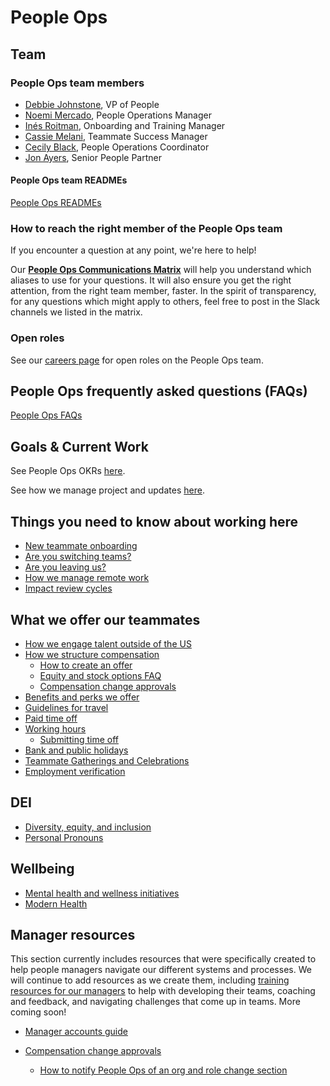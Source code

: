 # People Ops

## Team

### People Ops team members

- [Debbie Johnstone](../../team/index.md#debbie-johnstone), VP of People
- [Noemi Mercado](../../team/index.md#noemi-mercado), People Operations Manager
- [Inés Roitman](../../team/index.md#ines-roitman), Onboarding and Training Manager
- [Cassie Melani](../../team/index.md#cassie-melani), Teammate Success Manager
- [Cecily Black](../../team/index.md#cecily-black), People Operations Coordinator
- [Jon Ayers](../../team/index.md#jonathan-ayers), Senior People Partner

#### People Ops team READMEs

[People Ops READMEs](team/index.md)

### How to reach the right member of the People Ops team

If you encounter a question at any point, we're here to help!

Our **[People Ops Communications Matrix](https://docs.google.com/spreadsheets/d/1JItBWbfKV9lr-LAmE19I0JMvu3Cvh0AdrEHDv-r1E2w/edit#gid=0)** will help you understand which aliases to use for your questions. It will also ensure you get the right attention, from the right team member, faster. In the spirit of transparency, for any questions which might apply to others, feel free to post in the Slack channels we listed in the matrix.

### Open roles

See our [careers page](https://boards.greenhouse.io/sourcegraph91) for open roles on the People Ops team.

## People Ops frequently asked questions (FAQs)

[People Ops FAQs](tools/people-ops-faqs.md)

## Goals & Current Work

See People Ops OKRs [here](../../strategy-goals/goals/2022_q3.md#people-ops).

See how we manage project and updates [here](process/people-ops-project-management.md).

## Things you need to know about working here

- [New teammate onboarding](../../company-info-and-process/onboarding/index.md)
- [Are you switching teams?](../../company-info-and-process/working-at-sourcegraph/switching-teams.md)
- [Are you leaving us?](../../company-info-and-process/working-at-sourcegraph/leaving.md)
- [How we manage remote work](../../company-info-and-process/remote/index.md)
- [Impact review cycles](process/impact-reviews.md)

## What we offer our teammates

- [How we engage talent outside of the US](process/how-we-engage-talent-outside-the-us/index.md)
- [How we structure compensation](../../benefits-pay-perks/pay-expenses/compensation/index.md)
  - [How to create an offer](../talent/process/index.md#making-an-offer)
  - [Equity and stock options FAQ](../../benefits-pay-perks/pay-expenses/compensation/equity-faq.md)
  - [Compensation change approvals](../../benefits-pay-perks/pay-expenses/compensation/compensation-change-approvals.md)
- [Benefits and perks we offer](../../benefits-pay-perks/benefits-perks/index.md)
- [Guidelines for travel](../../benefits-pay-perks/benefits-perks/travel/index.md)
- [Paid time off](../../benefits-pay-perks/benefits-perks/time-off/index.md)
- [Working hours](../../company-info-and-process/working-at-sourcegraph/working-hours.md)
  - [Submitting time off](../../benefits-pay-perks/benefits-perks/time-off/submitting-time-off.md)
- [Bank and public holidays](../../benefits-pay-perks/benefits-perks/holidays.md)
- [Teammate Gatherings and Celebrations](../../benefits-pay-perks/benefits-perks/celebrate.md)
- [Employment verification](process/employment_verification.md)

## DEI

- [Diversity, equity, and inclusion](../../company-info-and-process/communication/dei.md)
- [Personal Pronouns](../../company-info-and-process/communication/personal-pronouns.md)

## Wellbeing

- [Mental health and wellness initiatives](../../benefits-pay-perks/benefits-perks/mental-health/index.md)
- [Modern Health](../../benefits-pay-perks/benefits-perks/mental-health/modern-health.md)

## Manager resources

This section currently includes resources that were specifically created to help people managers navigate our different systems and processes. We will continue to add resources as we create them, including [training resources for our managers](../../strategy-goals/goals/2022_q3.md#people-ops) to help with developing their teams, coaching and feedback, and navigating challenges that come up in teams. More coming soon!

- [Manager accounts guide](tools/manager-guide.md)

- [Compensation change approvals](../../benefits-pay-perks/pay-expenses/compensation/compensation-change-approvals.md)

  - [How to notify People Ops of an org and role change section](tools/manager-guide.md#managing-a-role-change)
